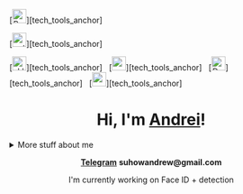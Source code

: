 
[<img src="https://img.shields.io/badge/pytorch-282C34?logo=pytorch&logoColor=3776AB" alt="PyTorch" title="PyTorch" height="25" />][tech_tools_anchor]

[<img src="https://img.shields.io/badge/Python-282C34?logo=python&logoColor=3776AB" alt="python" title="Python" height="25" />][tech_tools_anchor]

[<img src="https://img.shields.io/badge/Sklearn-282C34?logo=scikitlearn&logoColor=F7931E" alt="sklearn" title="Sklearn" height="25" />][tech_tools_anchor]
&nbsp;
[<img src="https://img.shields.io/badge/MySQL-282C34?logo=mysql&logoColor=4479A1" alt="mysql" title="MySQL" height="25" />][tech_tools_anchor]
&nbsp;
[<img src="https://img.shields.io/badge/Docker-282C34?logo=docker&logoColor=3776AB" alt="Docker" title="Docker" height="25" />][tech_tools_anchor]
&nbsp;
[<img src="https://img.shields.io/badge/airflow-282C34?logo=apacheairflow&logoColor=017CEE" alt="apache airflow" title="apache airflow" height="25" />][tech_tools_anchor]
&nbsp;
<h1 align="center">Hi, I'm <a href="https://vk.com/suhowandrew">Andrei</a>!</h1>

<details>
<summary>
  More stuff about me
</summary>

### What I do

I am a student, I am engaged in pet projects in a club at the university. I practice machine learning, algorithms, deep learning and many other things from data science. 

In my free time, I can write my own programming language, make a project on arduino, or raise a telegram bot.



### My projects 

1. Drawing up an investor's risk profile for his transactions. Using the LightGBM algorithm on aggregated data in conjunction with the deep learning LSTM model, which predicted the investor's class by the sequence of his transactions. We used the PCA algorithm, feature engineering. It turned out to raise the F1 score from 0.4 to 0.65 

2. In the framework of the project-generation of maps with the help of the VAE and the subsequent DCGAN.Creating images with a dimension of 64x64 pixels. the modified VAE made blurry pictures, so it was decided to use deep convolution GAN, which already created clear pictures. All architectures were written from scratch. 

3. Sugestive servise is an algorithm that offers auto-completion based on the entered data. Using the trie and reversed trie algorithms. 

4. Creating product embeddings. Detection of anomalies in transactions. ETL hackathon solution from Glow byte using pyspark and airflow.


## My skills 📜

Coding: Python (Pandas, Numpy, Matplotlib, Sklearn, catboost, xgboost, LightGBM PyTorch, Seaborn, Jupiter notebook, PySpark, Airflow, Optuna, ML flow, FastApi, DVC), SQL, HTML/CSS, Git, Docker.

Theory: Statistical, Data analysis, ML algorithms (Gradient boosting, Random forest, Regressions, Clustering, Anomaly Detection, etc.), Sequential Neural Networks, Convolution Neural Networks, NLP, GAN, Attention Mechanism, RecSys


<div align="center">
<img src="https://github.com/raghavk16/raghavk16/blob/master/coderman.gif" alt="Coder" width="400" height="250" />
</div>

</details>
<p align="center">
  <strong><a href="https://telegram.me/suhowandrew">Telegram</a></strong> 
  <strong>suhowandrew@gmail.com</a></strong> 
</p>

<p align="center">I'm currently working on Face ID + detection </p>

